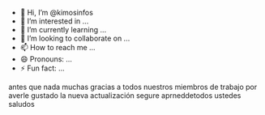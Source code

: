 - 👋 Hi, I’m @kimosinfos
- 👀 I’m interested in ...
- 🌱 I’m currently learning ...
- 💞️ I’m looking to collaborate on ...
- 📫 How to reach me ...
- 😄 Pronouns: ...
- ⚡ Fun fact: ...

<!---
kimosinfos/kimosinfos is a ✨ special ✨ repository because its `README.md` (this file) appears on your GitHub profile.
You can click the Preview link to take a look at your changes.
--->
antes que nada muchas gracias a todos nuestros miembros de trabajo por averle gustado la nueva actualización  segure aprneddetodos ustedes saludos 

